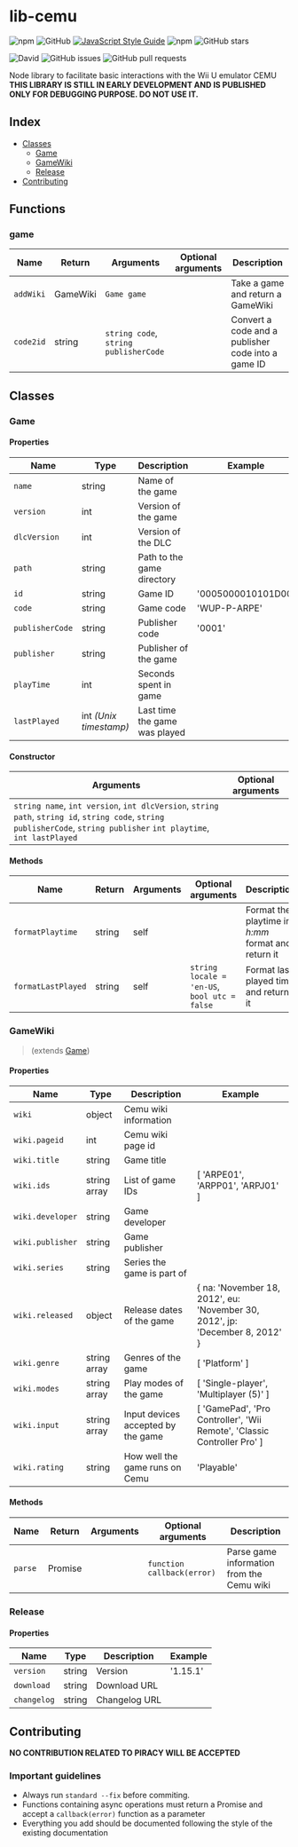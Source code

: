 # lib-cemu
![npm](https://img.shields.io/npm/v/lib-cemu.svg)
![GitHub](https://img.shields.io/github/license/raftario/lib-cemu.svg)
[![JavaScript Style Guide](https://img.shields.io/badge/code_style-standard-brightgreen.svg)](https://standardjs.com)
![npm](https://img.shields.io/npm/dt/lib-cemu.svg)
![GitHub stars](https://img.shields.io/github/stars/raftario/lib-cemu.svg?style=social)

![David](https://img.shields.io/david/raftario/lib-cemu.svg)
![GitHub issues](https://img.shields.io/github/issues/raftario/lib-cemu.svg)
![GitHub pull requests](https://img.shields.io/github/issues-pr/raftario/lib-cemu.svg)

Node library to facilitate basic interactions with the Wii U emulator CEMU  
**THIS LIBRARY IS STILL IN EARLY DEVELOPMENT AND IS PUBLISHED ONLY FOR DEBUGGING PURPOSE. DO NOT USE IT.**

## Index
* [Classes](#Classes)
  * [Game](#Game)
  * [GameWiki](#GameWiki)
  * [Release](#Release)
* [Contributing](#Contributing)

## Functions
### game
Name | Return | Arguments | Optional arguments | Description
-----|--------|-----------|--------------------|------------
`addWiki` | GameWiki | `Game game` | | Take a game and return a GameWiki
`code2id` | string | `string code`, `string publisherCode` | | Convert a code and a publisher code into a game ID

## Classes
### Game
#### Properties
Name | Type | Description | Example
-----|------|-------------|--------
`name` | string | Name of the game
`version` | int | Version of the game
`dlcVersion` | int | Version of the DLC
`path` | string | Path to the game directory
`id` | string | Game ID | '0005000010101D00'
`code` | string | Game code | 'WUP-P-ARPE'
`publisherCode` | string | Publisher code | '0001'
`publisher` | string | Publisher of the game
`playTime` | int | Seconds spent in game
`lastPlayed` | int *(Unix timestamp)* | Last time the game was played
#### Constructor
Arguments | Optional arguments
----------|-------------------
`string name`, `int version`, `int dlcVersion`, `string path`, `string id`, `string code`, `string publisherCode`, `string publisher` `int playtime`, `int lastPlayed` |
#### Methods
Name | Return | Arguments | Optional arguments | Description
-----|--------|-----------|--------------------|------------
`formatPlaytime` | string | self | | Format the playtime in *h:mm* format and return it
`formatLastPlayed` | string | self | `string locale = 'en-US`, `bool utc = false` | Format last played time and return it
### GameWiki
> (extends [Game](#Game))
#### Properties
Name | Type | Description | Example
-----|------|-------------|--------
`wiki` | object | Cemu wiki information
`wiki.pageid` | int | Cemu wiki page id
`wiki.title` | string | Game title
`wiki.ids` | string array | List of game IDs | [ 'ARPE01', 'ARPP01', 'ARPJ01' ]
`wiki.developer` | string | Game developer
`wiki.publisher` | string | Game publisher
`wiki.series` | string | Series the game is part of
`wiki.released` | object | Release dates of the game | { na: 'November 18, 2012', eu: 'November 30, 2012', jp: 'December 8, 2012' }
`wiki.genre` | string array | Genres of the game | [ 'Platform' ]
`wiki.modes` | string array | Play modes of the game | [ 'Single-player', 'Multiplayer (5)' ]
`wiki.input` | string array | Input devices accepted by the game | [ 'GamePad', 'Pro Controller', 'Wii Remote', 'Classic Controller Pro' ]
`wiki.rating` | string | How well the game runs on Cemu | 'Playable'
#### Methods
Name | Return | Arguments | Optional arguments | Description
-----|--------|-----------|--------------------|------------
`parse` | Promise | | `function callback(error)` | Parse game information from the Cemu wiki
### Release
#### Properties
Name | Type | Description | Example
-----|------|-------------|--------
`version` | string | Version | '1.15.1'
`download` | string | Download URL
`changelog` | string | Changelog URL
## Contributing
**NO CONTRIBUTION RELATED TO PIRACY WILL BE ACCEPTED**
### Important guidelines
* Always run `standard --fix` before commiting.
* Functions containing async operations must return a Promise and accept a `callback(error)` function as a parameter
* Everything you add should be documented following the style of the existing documentation